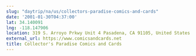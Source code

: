 ```yaml
---
slug: "daytrip/na/us/collectors-paradise-comics-and-cards"
date: '2001-01-30T04:37:00'
lat: 34.140091
lng: -118.147906
location: 319 S. Arroyo Prkwy Unit 4 Pasadena, CA 91105, United States
external_url: https://www.comicsandcards.net
title: Collector's Paradise Comics and Cards
---
```



